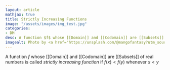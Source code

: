```yaml
---
layout: article
mathjax: true
title: Strictly Increasing Functions
image: "/assets/images/img_test.jpg"
categories:
- DM
desc: A function $f$ whose [[Domain]] and [[Codomain]] are [[Subsets]] of real numbers is called *strictly increasing function* if $f(x) < f(y)$ whenever $x < y$ 
imagealt: Photo by <a href="https://unsplash.com/@mangofantasy?utm_source=unsplash&utm_medium=referral&utm_content=creditCopyText">Tim Johnson</a> on <a href="https://unsplash.com/s/photos/logic?utm_source=unsplash&utm_medium=referral&utm_content=creditCopyText">Unsplash</a>
---
```

A function $f$ whose [[Domain]] and [[Codomain]] are [[Subsets]] of real numbers is called *strictly increasing function* if $f(x) < f(y)$ whenever $x < y$